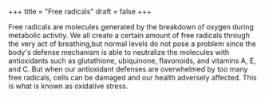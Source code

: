 +++
title = "Free radicals"
draft = false
+++

Free radicals are molecules generated by the breakdown of oxygen during metabolic activity. We all create a certain amount of free radicals through the very act of breathing,but normal levels do not pose a problem since the body's defense mechanism is able to neutralize the molecules with antioxidants such as glutathione, ubiquinone, flavonoids, and vitamins A, E, and C. But when our antioxidant defenses are overwhelmed by too many free radicals, cells can be damaged and our health adversely affected. This is what is known as oxidative stress.